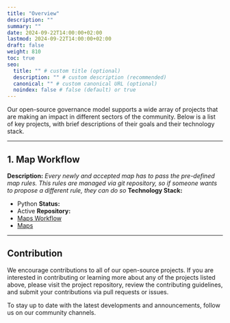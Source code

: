 ```yaml
---
title: "Overview"
description: ""
summary: ""
date: 2024-09-22T14:00:00+02:00
lastmod: 2024-09-22T14:00:00+02:00
draft: false
weight: 810
toc: true
seo:
  title: "" # custom title (optional)
  description: "" # custom description (recommended)
  canonical: "" # custom canonical URL (optional)
  noindex: false # false (default) or true
---
```


Our open-source governance model supports a wide array of projects that are making an impact in different sectors of the community. Below is a list of key projects, with brief descriptions of their goals and their technology stack.

---

## 1. Map Workflow
**Description:**
_Every newly and accepted map has to pass the pre-defined map rules. This rules are managed via git repository, so if someone wants to propose a different rule, they can do so_
**Technology Stack:**
- Python
**Status:**
- Active
**Repository:**
- [Maps Workflow](https://github.com/KoG-teeworlds/maps-workflow)
- [Maps](https://github.com/KoG-teeworlds/maps)

---

## Contribution

We encourage contributions to all of our open-source projects. If you are interested in contributing or learning more about any of the projects listed above, please visit the project repository, review the contributing guidelines, and submit your contributions via pull requests or issues.

To stay up to date with the latest developments and announcements, follow us on our community channels.
